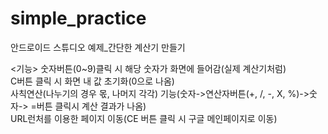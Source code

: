 # simple_practice

안드로이드 스튜디오 예제_간단한 계산기 만들기

<기능>
숫자버튼(0~9)클릭 시 해당 숫자가 화면에 들어감(실제 계산기처럼)<br/>
C버튼 클릭 시 화면 내 값 초기화(0으로 나옴)<br/>
사칙연산(나누기의 경우 몫, 나머지 각각) 기능(숫자->연산자버튼(+, /, -, X, %)->숫자-> =버튼 클릭시 계산 결과가 나옴)<br/>
URL런처를 이용한 페이지 이동(CE 버튼 클릭 시 구글 메인페이지로 이동)<br/>
